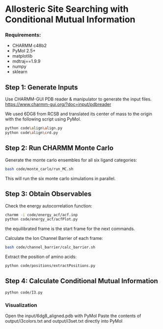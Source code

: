 # Allosteric Site Searching with Conditional Mutual Information

### Requirements:
 - CHARMM c48b2
 - PyMol 2.5+
 - matplotlib
 - mdtraj==1.9.9
 - numpy
 - sklearn


## Step 1: Generate Inputs
Use CHARMM-GUI PDB reader & manipulator to generate the input files.
https://www.charmm-gui.org/?doc=input/pdbreader

We used 6DG8 from RCSB and translated its center of mass to the origin with the following script using PyMol.
```bash
python code\align\align.py
python code\align\crd.py
```

## Step 2: Run CHARMM Monte Carlo
Generate the monte carlo ensembles for all six ligand categories:
```bash
bash code/monte_carlo/run_MC.sh
```
This will run the six monte carlo simulations in parallel.

## Step 3: Obtain Observables
Check the energy autocorrelation function:
```bash
charmm -i code/energy_acf/acf.inp
python code/energy_acf/acfPlot.py
```
the equilibrated frame is the start frame for the next commands.

Calculate the Ion Channel Barrier of each frame:
```bash
bash code/channel_barrier/calc_barrier.sh
```

Extract the position of amino acids:
```bash
python code/positions/extractPositions.py
```

## Step 4: Calculate Conditional Mutual Information
```bash
python code/I3.py
```

### Visualization
Open the input/6dg8_aligned.pdb with PyMol
Paste the contents of output/i3colors.txt and output/i3set.txt directly into PyMol